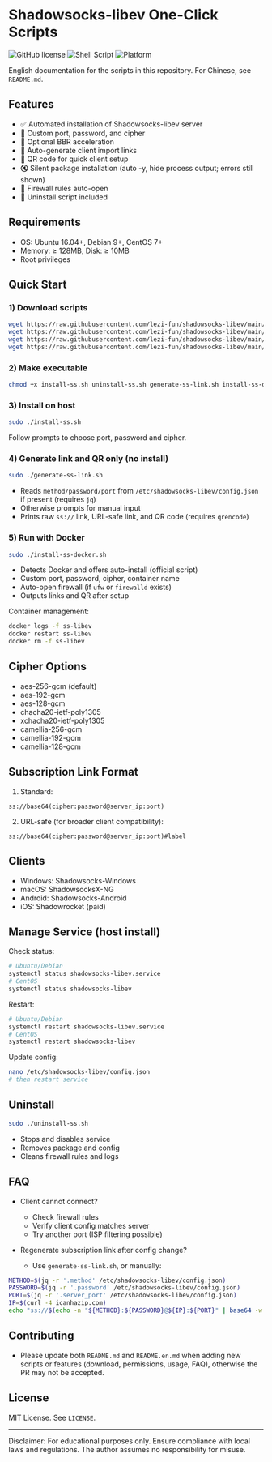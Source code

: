 # Shadowsocks-libev One-Click Scripts

![GitHub license](https://img.shields.io/badge/license-MIT-blue.svg)
![Shell Script](https://img.shields.io/badge/Shell_Script-100%25-brightgreen)
![Platform](https://img.shields.io/badge/Platform-Ubuntu%20%7C%20Debian%20%7C%20CentOS-lightgrey)

English documentation for the scripts in this repository. For Chinese, see `README.md`.

## Features

- ✅ Automated installation of Shadowsocks-libev server
- 🔧 Custom port, password, and cipher
- 🚀 Optional BBR acceleration
- 🔗 Auto-generate client import links
- 📱 QR code for quick client setup
- 🔇 Silent package installation (auto -y, hide process output; errors still shown)
- 🧱 Firewall rules auto-open
- 🧹 Uninstall script included

## Requirements

- OS: Ubuntu 16.04+, Debian 9+, CentOS 7+
- Memory: ≥ 128MB, Disk: ≥ 10MB
- Root privileges

## Quick Start

### 1) Download scripts
```bash
wget https://raw.githubusercontent.com/lezi-fun/shadowsocks-libev/main/install-ss.sh
wget https://raw.githubusercontent.com/lezi-fun/shadowsocks-libev/main/uninstall-ss.sh
wget https://raw.githubusercontent.com/lezi-fun/shadowsocks-libev/main/generate-ss-link.sh
wget https://raw.githubusercontent.com/lezi-fun/shadowsocks-libev/main/install-ss-docker.sh
```

### 2) Make executable
```bash
chmod +x install-ss.sh uninstall-ss.sh generate-ss-link.sh install-ss-docker.sh
```

### 3) Install on host
```bash
sudo ./install-ss.sh
```
Follow prompts to choose port, password and cipher.

### 4) Generate link and QR only (no install)
```bash
sudo ./generate-ss-link.sh
```
- Reads `method/password/port` from `/etc/shadowsocks-libev/config.json` if present (requires `jq`)
- Otherwise prompts for manual input
- Prints raw `ss://` link, URL-safe link, and QR code (requires `qrencode`)

### 5) Run with Docker
```bash
sudo ./install-ss-docker.sh
```
- Detects Docker and offers auto-install (official script)
- Custom port, password, cipher, container name
- Auto-open firewall (if `ufw` or `firewalld` exists)
- Outputs links and QR after setup

Container management:
```bash
docker logs -f ss-libev
docker restart ss-libev
docker rm -f ss-libev
```

## Cipher Options

- aes-256-gcm (default)
- aes-192-gcm
- aes-128-gcm
- chacha20-ietf-poly1305
- xchacha20-ietf-poly1305
- camellia-256-gcm
- camellia-192-gcm
- camellia-128-gcm

## Subscription Link Format

1) Standard:
```
ss://base64(cipher:password@server_ip:port)
```
2) URL-safe (for broader client compatibility):
```
ss://base64(cipher:password@server_ip:port)#label
```

## Clients

- Windows: Shadowsocks-Windows
- macOS: ShadowsocksX-NG
- Android: Shadowsocks-Android
- iOS: Shadowrocket (paid)

## Manage Service (host install)

Check status:
```bash
# Ubuntu/Debian
systemctl status shadowsocks-libev.service
# CentOS
systemctl status shadowsocks-libev
```

Restart:
```bash
# Ubuntu/Debian
systemctl restart shadowsocks-libev.service
# CentOS
systemctl restart shadowsocks-libev
```

Update config:
```bash
nano /etc/shadowsocks-libev/config.json
# then restart service
```

## Uninstall
```bash
sudo ./uninstall-ss.sh
```
- Stops and disables service
- Removes package and config
- Cleans firewall rules and logs

## FAQ

- Client cannot connect?
  - Check firewall rules
  - Verify client config matches server
  - Try another port (ISP filtering possible)

- Regenerate subscription link after config change?
  - Use `generate-ss-link.sh`, or manually:
```bash
METHOD=$(jq -r '.method' /etc/shadowsocks-libev/config.json)
PASSWORD=$(jq -r '.password' /etc/shadowsocks-libev/config.json)
PORT=$(jq -r '.server_port' /etc/shadowsocks-libev/config.json)
IP=$(curl -4 icanhazip.com)
echo "ss://$(echo -n "${METHOD}:${PASSWORD}@${IP}:${PORT}" | base64 -w 0)"
```

## Contributing

- Please update both `README.md` and `README.en.md` when adding new scripts or features (download, permissions, usage, FAQ), otherwise the PR may not be accepted.

## License

MIT License. See `LICENSE`.

---

Disclaimer: For educational purposes only. Ensure compliance with local laws and regulations. The author assumes no responsibility for misuse.